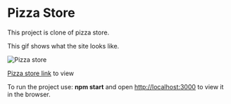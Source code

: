# Pizza Store

This project is clone of pizza store.

This gif shows what the site looks like.

![Pizza store](https://s8.gifyu.com/images/161f4b1c3d0460b9c.gif)

[Pizza store link](https://serejabogdan.github.io/pizza-store/) to view

To run the project use: **npm start** and open [http://localhost:3000](http://localhost:3000) to view it in the browser.
